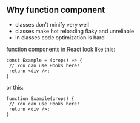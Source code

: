 ## Why function component
- classes don’t minify very well
-  classes make hot reloading flaky and unreliable
- in classes code optimization is hard

 function components in React look like this:
 ```
const Example = (props) => {
  // You can use Hooks here!
  return <div />;
}
 ```
 or this:
 ```
 function Example(props) {
  // You can use Hooks here!
  return <div />;
}
 ```